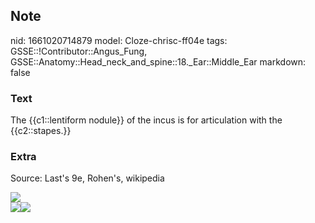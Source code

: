 ## Note
nid: 1661020714879
model: Cloze-chrisc-ff04e
tags: GSSE::!Contributor::Angus_Fung, GSSE::Anatomy::Head_neck_and_spine::18._Ear::Middle_Ear
markdown: false

### Text
The {{c1::lentiform nodule}} of the incus is for articulation with the {{c2::stapes.}}

### Extra
Source: Last's 9e, Rohen's, wikipedia
<div><img src="Gray917.png"></div>
<div>
  <div>
    <div>
      <div><img src= 
      "paste-d1ba0931b66c1bf2909a26fdd2931968c3500313.jpg"><img src="paste-95819e2de4cdf421cab98a9cdd583537d6847489.jpg"></div>
    </div>
  </div>
</div>
